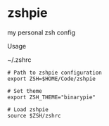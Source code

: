 zshpie
======

my personal zsh config



Usage

~/.zshrc

``` shell
# Path to zshpie configuration
export ZSH=$HOME/Code/zshpie

# Set theme
export ZSH_THEME="binarypie"

# Load zshpie
source $ZSH/zshrc
```
